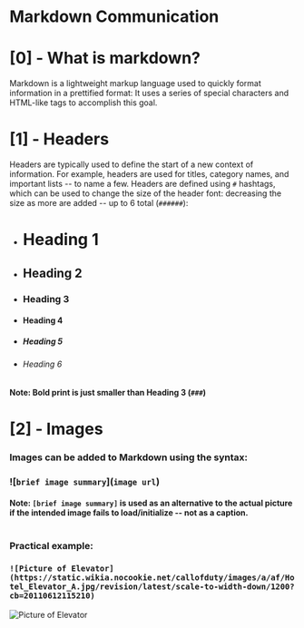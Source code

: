 # Markdown Communication

# [0] - What is markdown?
Markdown is a lightweight markup language used to quickly format information in a prettified format: It uses a series of special characters and HTML-like tags to accomplish this goal.

# [1] - Headers
Headers are typically used to define the start of a new context of information. For example, headers are used for titles, category names, and important lists -- to name a few. Headers are defined using `#` hashtags, which can be used to change the size of the header font: decreasing the size as more are added -- up to 6 total (`######`):
* # Heading 1
* ## Heading 2
* ### Heading 3
* #### Heading 4
* ##### Heading 5
* ###### Heading 6

#### Note: **Bold print** is just smaller than Heading 3 (`###`)

# [2] - Images
### Images can be added to Markdown using the syntax:
### ![`brief image summary`](`image url`)
#### Note: `[brief image summary]` is used as an alternative to the actual picture if the intended image fails to load/initialize -- not as a caption.
#
### Practical example:
### `![Picture of Elevator](https://static.wikia.nocookie.net/callofduty/images/a/af/Hotel_Elevator_A.jpg/revision/latest/scale-to-width-down/1200?cb=20110612115210)`
![Picture of Elevator](https://static.wikia.nocookie.net/callofduty/images/a/af/Hotel_Elevator_A.jpg/revision/latest/scale-to-width-down/1200?cb=20110612115210)
